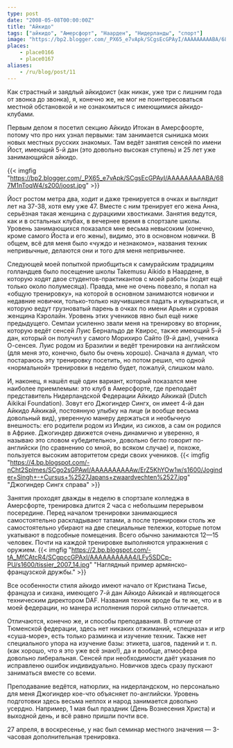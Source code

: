 ```yaml
---
type: post
date: "2008-05-08T00:00:00Z"
title: "Айкидо"
tags: ["айкидо", "Амерсфорт", "Наарден", "Нидерланды", "спорт"]
image: "https://bp2.blogger.com/_PX65_e7vApk/SCgsEcGPAyI/AAAAAAAAABA/687M1nToqW4/s200/joost.jpg"
places:
    - place0166
    - place0167
aliases:
    - /ru/blog/post/11
---
```


Как страстный и заядлый айкидоист (как никак, уже три с лишним года от звонка до звонка), я, конечно же, не мог не поинтересоваться местной обстановкой и не ознакомиться с имеющимися айкидо-клубами.

Первым делом я посетил секцию Айкидо Итокан в Амерсфоорте, потому что про них узнал первыми: там занимается сынишка моих новых местных русских знакомых. Там ведёт занятия сенсей по имени Йост, имеющий 5-й дан (это довольно высокая ступень) и 25 лет уже занимающийся айкидо.

<!--more-->

{{< imgfig "https://bp2.blogger.com/_PX65_e7vApk/SCgsEcGPAyI/AAAAAAAAABA/687M1nToqW4/s200/joost.jpg" >}}

Йост ростом метра два, ходит и даже тренируется в очках и выглядит лет на 37-38, хотя ему уже 47. Вместе с ним тренирует его жена Анна, серьёзная такая женщина с дурацкими хвостиками. Занятия ведутся, как и в остальных клубах, в вечернее время в спортзале школы. Уровень занимающихся показался мне весьма невысоким (конечно, кроме самого Йоста и его жены), видимо, это в основном новички. В общем, всё для меня было «чуждо и незнакомо», названия техник непривычные, делаются они и того для меня непривычнее.

Следующей моей попыткой приобщиться к самурайским традициям голландцев было посещение школы Takemusu Aikido в Наардене, в которую ходят двое студентов-практикантов с моей работы (ходят ещё только около полумесяца). Правда, мне не очень повезло, я попал на «общую тренировку», на которой в основном занимаются новички и недавние новички, только-только научившиеся падать и кувыркаться, и которую ведут грузноватый парень в очках по имени Арьян и суровая женщина Кэролайн. Уровень этих учеников явно был ещё ниже предыдущего. Семпаи усиленно звали меня на тренировку во вторник, которую ведёт сенсей Луис Бернальдо де Квирос, также имеющий 5-й дан, который он получил у самого Морихиро Сайто (9-й дан), ученика О-сенсея. Луис родом из Бразилии и ведёт тренировки на английском (для меня это, конечно, было бы очень хорошо). Сначала я думал, что постараюсь эту тренировку посетить, но потом решил, что одной «нормальной» тренировки в неделю будет, пожалуй, слишком мало.

И, наконец, я нашёл ещё один вариант, который показался мне наиболее приемлемым: это клуб в Амерсфорте, где преподаёт представитель Нидерландской Федерации Айкидо Айкикай (Dutch Aikikai Foundation). Зовут его Джогиндер Сингх, он имеет 4-й дан Айкидо Айкикай, постоянную улыбку на лице (и вообще весьма довольный вид), уверенную манеру держаться и необычную внешность: его родители родом из Индии, из сикхов, а сам он родился в Африке. Джогиндер движется очень динамично и уверенно, я называю это словом «убедительно», довольно бегло говорит по-английски (по сравнению со мной, во всяком случае) и, похоже, пользуется высоким авторитетом среди своих учеников.
{{< imgfig "https://4.bp.blogspot.com/-nCht2Splmes/SCgo2sGPAwI/AAAAAAAAAAw/ErZ5KhYOw1w/s1600/Joginder+Singh+-+Cursus+%2527Japans+zwaardvechten%2527.jpg" "Джогиндер Сингх справа" >}}

Занятия проходят дважды в неделю в спортзале колледжа в Амерсфорте, тренировка длится 2 часа с небольшим перерывом посередине. Перед началом тренировки занимающиеся самостоятельно раскладывают татами, а после тренировки столь же самостоятельно убирают на две специальные тележки, которые потом укатывают в подсобные помещения. Всего обычно занимаются 12—15 человек. Почти на каждой тренировке выполняются упражнения с оружием.
{{< imgfig "https://2.bp.blogspot.com/-tA_MfCAtcR4/SCgpccGPAxI/AAAAAAAAAA4/LFy5SDCp-PU/s1600/tissier_2007_14.jpg" "Наглядный пример армянско-французской дружбы." >}}

Все особенности стиля айкидо имеют начало от Кристиана Тисье, француза и сихана, имеющего 7-й дан Айкидо Айкикай и являющегося техническим директором DAF. Названия техник вроде бы те же, что и в моей федерации, но манера исполнения порой сильно отличается.

Отличаются, конечно же, и способы преподавания. В отличие от Тюменской федерации, здесь нет никаких отжиманий, «спецназа» и игр «суша-море», есть только разминка и изучение техник. Также нет специального упора на изучение базы: этикета, шагов, падений и т. п. (как хорошо, что я это уже всё знаю!), да и вообще, атмосфера довольно либеральная. Сенсей при необходимости даёт указания по исправленю ошибок индивидуально. Новичков здесь сразу пускают заниматься вместе со всеми.

Преподавание ведётся, натюрлих, на нидерландском, но персонально для меня Джогиндер кое-что объясняет по-английски. Уровень подготовки здесь весьма неплох и народ занимается довольно усердно. Например, 1 мая был праздник (День Вознесения Христа) и выходной день, и всё равно пришли почти все.

27 апреля, в воскресенье, у нас был семинар местного значения — 3-часовая дополнительная тренировка.
